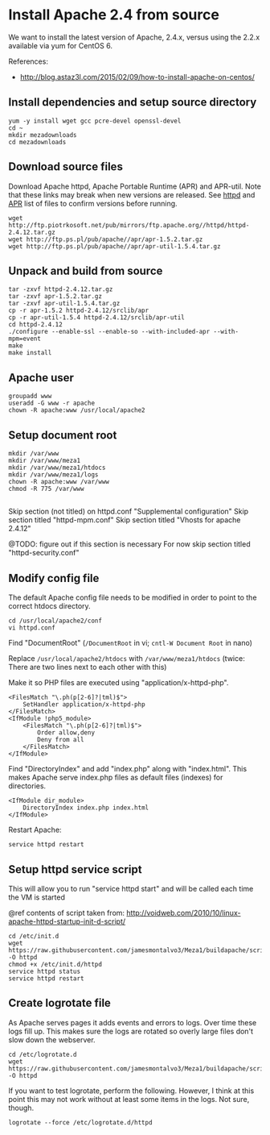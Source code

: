 # Install Apache 2.4 from source

We want to install the latest version of Apache, 2.4.x, versus using the 2.2.x available via yum for CentOS 6.

References:
* http://blog.astaz3l.com/2015/02/09/how-to-install-apache-on-centos/

## Install dependencies and setup source directory
```
yum -y install wget gcc pcre-devel openssl-devel
cd ~
mkdir mezadownloads
cd mezadownloads
```

## Download source files
Download Apache httpd, Apache Portable Runtime (APR) and APR-util. Note that these links may break when new versions are released. See [httpd](http://ftp.piotrkosoft.net/pub/mirrors/ftp.apache.org//httpd/) and [APR](http://ftp.ps.pl/pub/apache//apr/) list of files to confirm versions before running.

```
wget http://ftp.piotrkosoft.net/pub/mirrors/ftp.apache.org//httpd/httpd-2.4.12.tar.gz
wget http://ftp.ps.pl/pub/apache//apr/apr-1.5.2.tar.gz
wget http://ftp.ps.pl/pub/apache//apr/apr-util-1.5.4.tar.gz
```

## Unpack and build from source
```
tar -zxvf httpd-2.4.12.tar.gz
tar -zxvf apr-1.5.2.tar.gz
tar -zxvf apr-util-1.5.4.tar.gz
cp -r apr-1.5.2 httpd-2.4.12/srclib/apr
cp -r apr-util-1.5.4 httpd-2.4.12/srclib/apr-util
cd httpd-2.4.12
./configure --enable-ssl --enable-so --with-included-apr --with-mpm=event
make
make install
```

## Apache user

```
groupadd www
useradd -G www -r apache
chown -R apache:www /usr/local/apache2
```

## Setup document root

```
mkdir /var/www
mkdir /var/www/meza1
mkdir /var/www/meza1/htdocs
mkdir /var/www/meza1/logs
chown -R apache:www /var/www
chmod -R 775 /var/www
```

##

Skip section (not titled) on httpd.conf "Supplemental configuration"
Skip section titled "httpd-mpm.conf"
Skip section titled "Vhosts for apache 2.4.12"

@TODO: figure out if this section is necessary
For now skip section titled "httpd-security.conf"

## Modify config file
The default Apache config file needs to be modified in order to point to the correct htdocs directory.

```
cd /usr/local/apache2/conf
vi httpd.conf
```

Find "DocumentRoot" (`/DocumentRoot` in vi; `cntl-W Document Root` in nano)

Replace `/usr/local/apache2/htdocs` with `/var/www/meza1/htdocs` (twice: There are two lines next to each other with this)


Make it so PHP files are executed using "application/x-httpd-php".
```
<FilesMatch "\.ph(p[2-6]?|tml)$">
    SetHandler application/x-httpd-php
</FilesMatch>
<IfModule !php5_module>
    <FilesMatch "\.ph(p[2-6]?|tml)$">
        Order allow,deny
        Deny from all
    </FilesMatch>
</IfModule>
```

Find "DirectoryIndex" and add "index.php" along with "index.html". This makes Apache serve index.php files as default files (indexes) for directories.
```
<IfModule dir_module>
    DirectoryIndex index.php index.html
</IfModule>
```

Restart Apache:
```
service httpd restart
```


## Setup httpd service script
This will allow you to run "service httpd start" and will be called each time the VM is started

@ref contents of script taken from: http://voidweb.com/2010/10/linux-apache-httpd-startup-init-d-script/

```
cd /etc/init.d
wget https://raw.githubusercontent.com/jamesmontalvo3/Meza1/buildapache/scripts/initd_httpd.sh -O httpd
chmod +x /etc/init.d/httpd
service httpd status
service httpd restart
```

## Create logrotate file

As Apache serves pages it adds events and errors to logs. Over time these logs fill up. This makes sure the logs are rotated so overly large files don't slow down the webserver.

```
cd /etc/logrotate.d
wget https://raw.githubusercontent.com/jamesmontalvo3/Meza1/buildapache/scripts/logrotated_httpd -O httpd
```

If you want to test logrotate, perform the following. However, I think at this point this may not work without at least some items in the logs. Not sure, though.

```
logrotate --force /etc/logrotate.d/httpd






